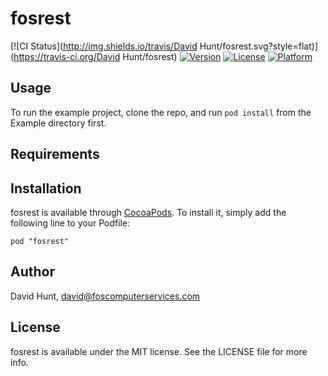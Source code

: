 # fosrest

[![CI Status](http://img.shields.io/travis/David Hunt/fosrest.svg?style=flat)](https://travis-ci.org/David Hunt/fosrest)
[![Version](https://img.shields.io/cocoapods/v/fosrest.svg?style=flat)](http://cocoadocs.org/docsets/fosrest)
[![License](https://img.shields.io/cocoapods/l/fosrest.svg?style=flat)](http://cocoadocs.org/docsets/fosrest)
[![Platform](https://img.shields.io/cocoapods/p/fosrest.svg?style=flat)](http://cocoadocs.org/docsets/fosrest)

## Usage

To run the example project, clone the repo, and run `pod install` from the Example directory first.

## Requirements

## Installation

fosrest is available through [CocoaPods](http://cocoapods.org). To install
it, simply add the following line to your Podfile:

    pod "fosrest"

## Author

David Hunt, david@foscomputerservices.com

## License

fosrest is available under the MIT license. See the LICENSE file for more info.

